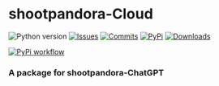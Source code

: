 # shootpandora-Cloud

![Python version](https://img.shields.io/badge/python-%3E%3D3.7-green)
[![Issues](https://img.shields.io/github/issues-raw/shoot82003/shootpandora-cloud)](https://github.com/shoot82003/shootpandora-cloud/issues)
[![Commits](https://img.shields.io/github/last-commit/shoot82003/shootpandora-cloud/master)](https://github.com/shoot82003/shootpandora-cloud/commits/master)
[![PyPi](https://img.shields.io/pypi/v/shootpandora-cloud.svg)](https://pypi.python.org/pypi/shootpandora-cloud)
[![Downloads](https://static.pepy.tech/badge/shootpandora-cloud)](https://pypi.python.org/pypi/shootpandora-cloud)

[![PyPi workflow](https://github.com/shoot82003/shootpandora-cloud/actions/workflows/python-publish.yml/badge.svg)](https://github.com/shoot82003/shootpandora-cloud/actions/workflows/python-publish.yml)

### A package for shootpandora-ChatGPT